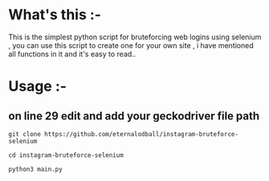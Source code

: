 # What's this :-
This is the simplest python script for bruteforcing web logins using selenium , you can use this
script to create one for your own site , i have mentioned all functions in it and it's easy to read..


# Usage :-
## on line 29 edit and add your geckodriver file path
```
git clone https://github.com/eternalodball/instagram-bruteforce-selenium

cd instagram-bruteforce-selenium

python3 main.py
